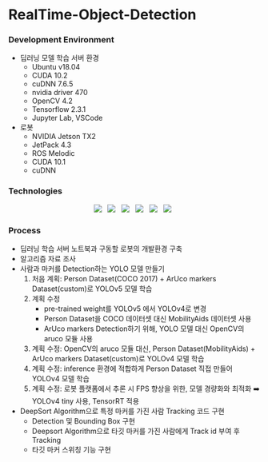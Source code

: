 # RealTime-Object-Detection

### Development Environment
- 딥러닝 모델 학습 서버 환경
  - Ubuntu v18.04
  - CUDA 10.2
  - cuDNN 7.6.5
  - nvidia driver 470
  - OpenCV 4.2
  - Tensorflow 2.3.1
  - Jupyter Lab, VSCode 
- 로봇
  - NVIDIA Jetson TX2
  - JetPack 4.3
  - ROS Melodic
  - CUDA 10.1
  - cuDNN

### Technologies
<p align="center">
  <img src="https://img.shields.io/badge/Pytorch-EE4C2C?style=flat-square&logo=Pytorch&logoColor=white"/></a> &nbsp     
  <img src="https://img.shields.io/badge/Tensorflow-FF6F00?style=flat-square&logo=Tensorflow&logoColor=white"/></a> &nbsp     
  <img src="https://img.shields.io/badge/YOLOv4-00FFFF?style=flat-square&logo=YOLO&logoColor=white"/></a> &nbsp   
  <img src="https://img.shields.io/badge/OpenCV-5C3EE8?style=flat-square&logo=OpenCV&logoColor=white"/></a> &nbsp
  <img src="https://img.shields.io/badge/Ubuntu-E95420?style=flat-square&logo=Ubuntu&logoColor=white"/></a> &nbsp 
  <img src="https://img.shields.io/badge/ROS-22314E?style=flat-square&logo=ROS&logoColor=white"/></a> &nbsp 
</p>

### Process
- 딥러닝 학습 서버 노트북과 구동할 로봇의 개발환경 구축
- 알고리즘 자료 조사
- 사람과 마커를 Detection하는 YOLO 모델 만들기
  1. 처음 계획: Person Dataset(COCO 2017) + ArUco markers Dataset(custom)로 YOLOv5 모델 학습
  2. 계획 수정
      - pre-trained weight를 YOLOv5 에서 YOLOv4로 변경
      - Person Dataset을 COCO 데이터셋 대신 MobilityAids 데이터셋 사용
      - ArUco markers Detection하기 위해, YOLO 모델 대신 OpenCV의 aruco 모듈 사용
  3. 계획 수정: OpenCV의 aruco 모듈 대신, Person Dataset(MobilityAids) + ArUco markers Dataset(custom)로 YOLOv4 모델 학습
  4. 계획 수정: inference 환경에 적합하게 Person Dataset 직접 만들어 YOLOv4 모델 학습
  5. 계획 수정: 로봇 플랫폼에서 추론 시 FPS 향상을 위한, 모델 경량화와 최적화 ➡️ YOLOv4 tiny 사용, TensorRT 적용
- DeepSort Algorithm으로 특정 마커를 가진 사람 Tracking 코드 구현
  - Detection 및 Bounding Box 구현
  - Deepsort Algorithm으로 타깃 마커를 가진 사람에게 Track id 부여 후 Tracking
  - 타깃 마커 스위칭 기능 구현

